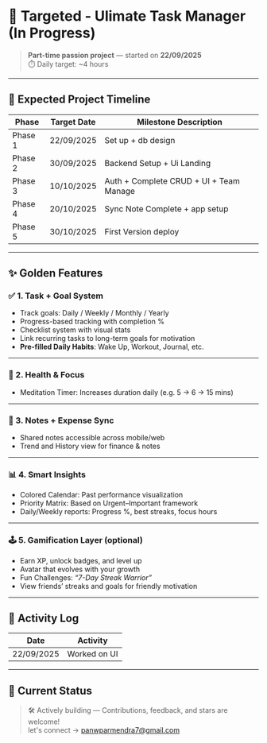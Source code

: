 # 🎯 Targeted - Ulimate Task Manager (In Progress)

> **Part-time passion project** — started on **22/09/2025**  
> ⏱️ Daily target: ~4 hours

---

## 📅 Expected Project Timeline

| Phase    | Target Date      | Milestone Description                                     |
|----------|------------------|-----------------------------------------------------------|
| Phase 1  | 22/09/2025       | Set up + db design                                        |
| Phase 2  | 30/09/2025       | Backend Setup + Ui Landing                                |
| Phase 3  | 10/10/2025       | Auth + Complete CRUD + UI + Team Manage                   |
| Phase 4  | 20/10/2025       | Sync Note Complete + app setup                            |
| Phase 5  | 30/10/2025       | First Version deploy                                      |

---

## ✨ Golden Features

### ✅ 1. Task + Goal System
- Track goals: Daily / Weekly / Monthly / Yearly
- Progress-based tracking with completion %
- Checklist system with visual stats
- Link recurring tasks to long-term goals for motivation
- **Pre-filled Daily Habits**: Wake Up, Workout, Journal, etc.

---

### 💪 2. Health & Focus
- Meditation Timer: Increases duration daily (e.g. 5 → 6 → 15 mins)
  
---

### 📝 3. Notes + Expense Sync
- Shared notes accessible across mobile/web
- Trend and History view for finance & notes

---

### 📊 4. Smart Insights
- Colored Calendar: Past performance visualization
- Priority Matrix: Based on Urgent–Important framework
- Daily/Weekly reports: Progress %, best streaks, focus hours

---

### 🕹️ 5. Gamification Layer (optional)
- Earn XP, unlock badges, and level up
- Avatar that evolves with your growth
- Fun Challenges: *“7-Day Streak Warrior”*
- View friends’ streaks and goals for friendly motivation

---

## 🧾 Activity Log

| Date       | Activity            |
|------------|---------------------|
| 22/09/2025 | Worked on UI        |

---

## 🚧 Current Status 

> 🛠️ Actively building — Contributions, feedback, and stars are welcome!  
> let's connect -> panwparmendra7@gmail.com
